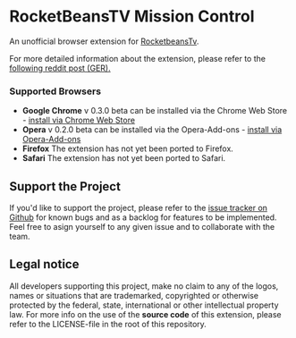 # RocketBeansTV Mission Control
An unofficial browser extension for [RocketbeansTv](ttp://rocketbeans.tv).

For more detailed information about the extension, please refer to the [following reddit post (GER).](https://www.reddit.com/r/rocketbeans/comments/2z4ze8/rocketbeanstv_mission_control_chrome_extension/)

### Supported Browsers

* **Google Chrome** v 0.3.0 beta can be installed via the Chrome Web Store - [install via Chrome Web Store](https://chrome.google.com/webstore/detail/rocketbeanstv-mission-con/dcfomalfggghgohbinjpgibmbjpelndf/reviews)
* **Opera** v 0.2.0 beta can be installed via the Opera-Add-ons - [install via Opera-Add-ons](https://addons.opera.com/de/extensions/details/rocketbeanstv-mission-control/?display=de)
* **Firefox** The extension has not yet been ported to Firefox. 
* **Safari** The extension has not yet been ported to Safari.

## Support the Project

If you'd like to support the project, please refer to the [issue tracker on Github](https://github.com/Cpt-T-Krik/rbtv_mission_control/issues) for known bugs and as a backlog for features to be implemented. Feel free to asign yourself to any given issue and to collaborate with the team. 


## Legal notice
All developers supporting this project, make no claim to any of the logos, names or situations that are trademarked, copyrighted or otherwise protected by the federal, state, international or other intellectual property law.
For more info on the use of the **source code** of this extension, please refer to the LICENSE-file in the root of this repository.
